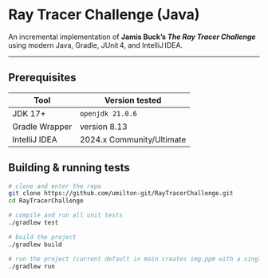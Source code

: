 # Ray Tracer Challenge (Java)

An incremental implementation of **Jamis Buck’s _The Ray Tracer Challenge_**  
using modern Java, Gradle, JUnit 4, and IntelliJ IDEA.

---

## Prerequisites

| Tool | Version tested            |
|------|---------------------------|
| JDK 17+ | `openjdk 21.0.6`          |
| Gradle Wrapper | version 8.13              |
| IntelliJ IDEA | 2024.x Community/Ultimate |

## Building & running tests

```bash
# clone and enter the repo
git clone https://github.com/umilton-git/RayTracerChallenge.git
cd RayTracerChallenge

# compile and run all unit tests
./gradlew test

# build the project
./gradlew build

# run the project (current default in main creates img.ppm with a single red dot)
./gradlew run